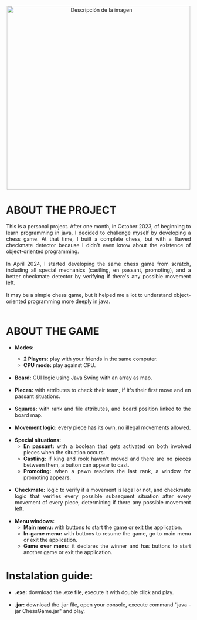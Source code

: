 <div align="center"><img src="https://github.com/GoroMigue/chess/assets/162487939/faa585d5-6a3c-4aba-a3ff-3ae076f637ea.png" alt="Descripción de la imagen" width="500"/></div>

# ABOUT THE PROJECT

<div align="justify">
  This is a personal project. After one month, in October 2023, of beginning to learn programming in java, I decided to challenge myself by developing a chess game. At that time, I built a complete chess, but with a flawed checkmate detector because I didn't even know about the existence of object-oriented programming.
  <br><br>
  In April 2024, I started developing the same chess game from scratch, including all special mechanics (castling, en passant, promoting), and a better checkmate detector by verifying if there's any possible movement left.  
  <br><br>
  It may be a simple chess game, but it helped me a lot to understand object-oriented programming more deeply in java.
  <br><br>
</div>

# ABOUT THE GAME

<div align="justify">
  <ul>
    <li><b>Modes:</b></li>
        <ul>
            <li><b>2 Players:</b> play with your friends in the same computer.</li>
        <li><b>CPU mode:</b> play against CPU.</li><br>
        </ul>
    <li><b>Board:</b> GUI logic using Java Swing with an array as map.</li><br>
    <li><b>Pieces:</b> with attributes to check their team, if it's their first move and en passant situations.</li><br>
    <li><b>Squares:</b> with rank and file attributes, and board position linked to the board map.</li><br>
    <li><b>Movement logic:</b> every piece has its own, no illegal movements allowed.</li><br>
    <li><b>Special situations:</b>
      <ul>
        <li><b>En passant:</b> with a boolean that gets activated on both involved pieces when the situation occurs.</li>
        <li><b>Castling:</b> if king and rook haven't moved and there are no pieces between them, a button can appear to cast.</li>
        <li><b>Promoting:</b> when a pawn reaches the last rank, a window for promoting appears.</li><br>
      </ul>
    </li>
    <li><strong>Checkmate:</strong> logic to verify if a movement is legal or not, and checkmate logic that verifies every possible subsequent situation after every movement of every piece, determining if there any possible movement left.</li><br>
    <li><strong>Menu windows:</strong>
      <ul>
        <li><b>Main menu:</b> with buttons to start the game or exit the application.</li>
        <li><b>In-game menu:</b> with buttons to resume the game, go to main menu or exit the application.</li>
        <li><b>Game over menu:</b> it declares the winner and has buttons to start another game or exit the application.</li>
      </ul>
    </li>
  </ul>

</div>

# Instalation guide:

<div align="justify">
  <ul>
    <li><b>.exe:</b> download the .exe file, execute it with double click and play.</li><br>
    <li><b>.jar:</b> download the .jar file, open your console, execute command "java -jar ChessGame.jar" and play.</li><br>
  </ul>
</div>